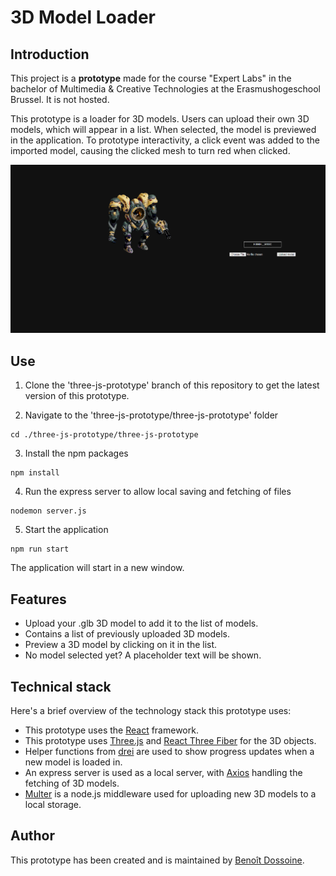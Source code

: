 # 3D Model Loader

## Introduction

This project is a **prototype** made for the course "Expert Labs" in the bachelor of Multimedia & Creative Technologies at the Erasmushogeschool Brussel. It is not hosted.

This prototype is a loader for 3D models. Users can upload their own 3D models, which will appear in a list. When selected, the model is previewed in the application.
To prototype interactivity, a click event was added to the imported model, causing the clicked mesh to turn red when clicked.

![ScreenShot](./screenshot.png)
## Use

1. Clone the 'three-js-prototype' branch of this repository to get the latest version of this prototype.

2. Navigate to the 'three-js-prototype/three-js-prototype' folder
```
cd ./three-js-prototype/three-js-prototype
```
3. Install the npm packages
```
npm install
```
4. Run the express server to allow local saving and fetching of files
```
nodemon server.js
```
5. Start the application
```
npm run start
```

The application will start in a new window.

## Features

* Upload your .glb 3D model to add it to the list of models.
* Contains a list of previously uploaded 3D models.
* Preview a 3D model by clicking on it in the list.
* No model selected yet? A placeholder text will be shown.

## Technical stack

Here's a brief overview of the technology stack this prototype uses:
* This prototype uses the [React](https://www.reactjs.org) framework.
* This prototype uses [Three.js](https://threejs.org/) and [React Three Fiber](https://docs.pmnd.rs/react-three-fiber/getting-started/introduction) for the 3D objects.
* Helper functions from [drei](https://github.com/pmndrs/drei) are used to show progress updates when a new model is loaded in.
* An express server is used as a local server, with [Axios](https://axios-http.com/docs/intro) handling the fetching of 3D models.
* [Multer](https://github.com/expressjs/multer) is a node.js middleware used for uploading new 3D models to a local storage.

## Author

This prototype has been created and is maintained by [Benoît Dossoine](benoit.dossoine.be).
